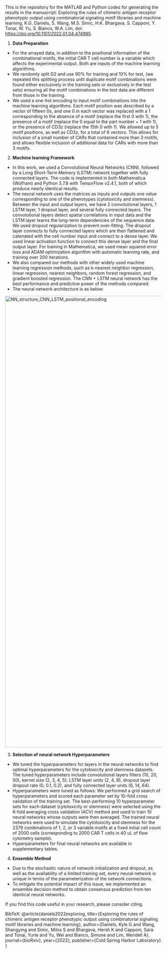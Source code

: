 This is the repository for the MATLAB and Python codes for generating the results in the manuscript: Exploring the rules of chimeric antigen receptor phenotypic output using combinatorial signaling motif libraries and machine learning, K.G. Daniels, S. Wang, M.S. Simic, H.K. Bhargava, S. Capponi, Y. Tonai, W. Yu, S. Bianco, W.A. Lim, doi: https://doi.org/10.1101/2022.01.04.474985.

1. **Data Preparation**

- For the arrayed data, in addition to the positional information of the combinational motifs, the initial CAR T cell number is a variable which affects the experimental output. Both are inputs of the machine learning algorithms. 
- We randomly split D2 and use 90% for training and 10% for test, (we repeated this splitting process until duplicate motif combinations were found either exclusively in the training sets or exclusively in the test sets) ensuring all the motif combinations in the test data are different from those in the training.
- We used a one-hot encoding to input motif combinations into the machine learning algorithms. Each motif position was described by a vector of fifteen 0s, and one 0 in each vector was replaced with a 1 corresponding to the absence of a motif (replace the first 0 with 1), the presence of a motif (replace the 0 equal to the part number + 1 with 1), or the presence of CD3z (replace the 15th 0 with 1). We allowed up to 5 motif positions, as well as CD3z, for a total of 6 vectors. This allows for inclusion of a small number of CARs that contained more than 3 motifs, and allows flexible inclusion of additional data for CARs with more than 3 motifs.

2. **Machine learning Framework**

- In this work, we used a Convolutional Neural Networks (CNN), followed by a Long Short-Term Memory (LSTM) network together with fully connected layers. The code is implemented in both Mathematica (Wolfram) and Python 3.7.8 with TensorFlow v2.4.1, both of which produce nearly identical results. 
- The neural network uses the matrices as inputs and outputs one value corresponding to one of the phenotypes (cytotoxicity and stemness). Between the input and output layers, we have 2 convolutional layers, 1 LSTM layer, 1 dropout layer, and several fully connected layers. The convolutional layers detect spatial correlations in input data and the LSTM layer learns the long-term dependencies of the sequence data. We used dropout regularization to prevent over-fitting. The dropout layer connects to fully connected layers which are then flattened and catenated with the cell number input and connect to a dense layer. We used linear activation function to connect this dense layer and the final output layer. For training in Mathematica, we used mean squared error loss and ADAM optimization algorithm with automatic learning rate, and training over 200 iterations.
- We also compared our methods with other widely used machine learning regression methods, such as k-nearest neighbor regression, linear regression, nearest neighbors, random forest regression, and gradient boosted regression. The CNN + LSTM neural network has the best performance and predictive power of the methods compared.
- The neural network architecture is as below:
<img width="1452" alt="NN_structure_CNN_LSTM_positional_encoding" src="https://user-images.githubusercontent.com/15852893/176556088-407be43a-2f5e-4781-aaad-a93634524a58.png">


3. **Selection of neural network Hyperparameters**
- We tuned the hyperparameters for layers in the neural networks to find optimal hyperparameters for the cytotoxicity and stemness datasets. The tuned hyperparameters include convolutional layers filters (10, 20, 50), kernel size (2, 3, 4, 5); LSTM layer units (2, 4, 8), dropout layer dropout rate (0, 0.1, 0.2), and fully connected layer units (6, 14, 64). 
- Hyperparameters were tuned as follows: We performed a grid search of hyperparameters and scored each parameter set by 10-fold cross validation of the training set. The best-performing 10 hyperparameter sets for each dataset (cytotoxicity or stemness) were selected using the K-fold averaging cross validation (ACV) method and used to train 10 neural networks whose outputs were then averaged. The trained neural networks were used to simulate the cytotoxicity and stemness for the 2379 combinations of 1, 2, or 3 variable motifs at a fixed initial cell count of 2000 cells (corresponding to 2000 CAR T cells in 40 uL of flow cytometry sample).
- Hyperparameters for final neural networks are available in supplementary tables.

4. **Ensemble Method**
- Due to the stochastic nature of network initialization and dropout, as well as the availability of a limited training set, every neural network is unique in terms of the parameterization of the network connections. 
- To mitigate the potential impact of this issue, we implemented an ensemble decision method to obtain consensus prediction from ten identical neural networks.



If you find this code useful in your research, please consider citing.

BibTeX:
@article{daniels2022exploring,
  title={Exploring the rules of chimeric antigen receptor phenotypic output using combinatorial signaling motif libraries and machine learning},
  author={Daniels, Kyle G and Wang, Shangying and Simic, Milos S and Bhargava, Hersh K and Capponi, Sara and Tonai, Yurie and Yu, Wei and Bianco, Simone and Lim, Wendell A},
  journal={bioRxiv},
  year={2022},
  publisher={Cold Spring Harbor Laboratory}
}
